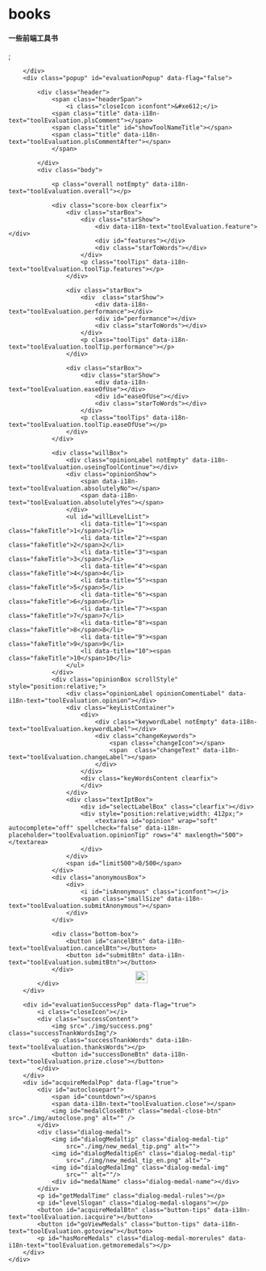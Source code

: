 # books
#### 一些前端工具书
;

<!DOCTYPE html>
<html lang="en">
<head>
    <meta charset="UTF-8">
    <meta HTTP-EQUIV="pragma" CONTENT="no-cache">
	<meta HTTP-EQUIV="Cache-Control" CONTENT="no-cache, must-revalidate">
	<meta HTTP-EQUIV="expires" CONTENT="0">
	<meta http-equiv="X-UA-Compatible" content="IE=edge">
    <title>Title</title>
    <link href="./css/iconfont/iconfont.css" rel="stylesheet">
	<link href="./css/evaluation.css?v=20211208" rel="stylesheet">
	<!-- 埋码 -->
	<script src="./js/buriedCode.js"></script>
</head>
<body>
	<div class="wrapper" id="wrapper">
		<div class="loadingClass" id="loadingId" data-flag="true">
			<img src="./img/load.gif" width="24px" style="position: absolute;left: 50%;top: 50%;">

		</div>
	    <div class="popup" id="evaluationPopup" data-flag="false">

	        <div class="header">
				<span class="headerSpan">
					<i class="closeIcon iconfont">&#xe612;</i>
	            <span class="title" data-i18n-text="toolEvaluation.plsComment"></span>
	            <span class="title" id="showToolNameTitle"></span>
	            <span class="title" data-i18n-text="toolEvaluation.plsCommentAfter"></span>
				</span>

	        </div>
	        <div class="body">

	        	<p class="overall notEmpty" data-i18n-text="toolEvaluation.overall"></p>

	            <div class="score-box clearfix">
	                <div class="starBox">
	                	<div class="starShow">
	                		<div data-i18n-text="toolEvaluation.feature"></div>
		                	<div id="features"></div>
		                    <div class="starToWords"></div>
	                	</div>
	                	<p class="toolTips" data-i18n-text="toolEvaluation.toolTip.features"></p>
	                </div>

	                <div class="starBox">
	                	<div  class="starShow">
	                		<div data-i18n-text="toolEvaluation.performance"></div>
		                	<div id="performance"></div>
		                    <div class="starToWords"></div>
		                </div>
		                <p class="toolTips" data-i18n-text="toolEvaluation.toolTip.performance"></p>
	                </div>

	                <div class="starBox">
	                	<div class="starShow">
	                		<div data-i18n-text="toolEvaluation.easeOfUse"></div>
		                	<div id="easeOfUse"></div>
		                    <div class="starToWords"></div>
	                	</div>
	                	<p class="toolTips" data-i18n-text="toolEvaluation.toolTip.easeOfUse"></p>
	                </div>
	            </div>

	            <div class="willBox">
                    <div class="opinionLabel notEmpty" data-i18n-text="toolEvaluation.useingToolContinue"></div>
                    <div class="opinionShow">
                    	<span data-i18n-text="toolEvaluation.absolutelyNo"></span>
                    	<span data-i18n-text="toolEvaluation.absolutelyYes"></span>
                    </div>
                    <ul id="willLevelList">
                    	<li data-title="1"><span class="fakeTitle">1</span>1</li>
                    	<li data-title="2"><span class="fakeTitle">2</span>2</li>
                    	<li data-title="3"><span class="fakeTitle">3</span>3</li>
                    	<li data-title="4"><span class="fakeTitle">4</span>4</li>
                    	<li data-title="5"><span class="fakeTitle">5</span>5</li>
                    	<li data-title="6"><span class="fakeTitle">6</span>6</li>
                    	<li data-title="7"><span class="fakeTitle">7</span>7</li>
                    	<li data-title="8"><span class="fakeTitle">8</span>8</li>
                    	<li data-title="9"><span class="fakeTitle">9</span>9</li>
                    	<li data-title="10"><span class="fakeTitle">10</span>10</li>
                    </ul>
                </div>
                <div class="opinionBox scrollStyle" style="position:relative;">
                    <div class="opinionLabel opinionComentLabel" data-i18n-text="toolEvaluation.opinion"></div>
                    <div class="keyListContainer">
	                    <div>
		                    <div class="keywordLabel notEmpty" data-i18n-text="toolEvaluation.keywordLabel"></div>
		                    <div class="changeKeywords">
		                        <span class="changeIcon"></span>
			                    <span  class="changeText" data-i18n-text="toolEvaluation.changeLabel"></span>
		                    </div>
	                    </div>
	                    <div class="keyWordsContent clearfix">
	                    </div>
                    </div>
                    <div class="textIptBox">
                    	<div id="selectLabelBox" class="clearfix"></div>
                    	<div style="position:relative;width: 412px;">
	                        <textarea id="opinion" wrap="soft" autocomplete="off" spellcheck="false" data-i18n-placeholder="toolEvaluation.opinionTip" rows="4" maxlength="500"></textarea>
                        </div>
                    </div>
                    <span id="limit500">0/500</span>
                </div>
                <div class="anonymousBox">
                	<div>
                		<i id="isAnonymous" class="iconfont"></i>
                		<span class="smallSize" data-i18n-text="toolEvaluation.submitAnonymous"></span>
                	</div>
                </div>

	            <div class="bottom-box">
					<button id="cancelBtn" data-i18n-text="toolEvaluation.cancelBtn"></button>
	                <button id="submitBtn" data-i18n-text="toolEvaluation.submitBtn"></button>
	            </div>

	        </div>
	    </div>

	    <div id="evaluationSuccessPop" data-flag="true">
	    	<i class="closeIcon"></i>
	    	<div class="successContent">
				<img src="./img/success.png" class="successTnankWordsImg"/>
	    		<p class="successTnankWords" data-i18n-text="toolEvaluation.thanksWords"></p>
	    		<button id="successDoneBtn" data-i18n-text="toolEvaluation.prize.close"></button>
	    	</div>
	    </div>
		<div id="acquireMedalPop" data-flag="true">
			<div id="autoclosepart">
				<span id="countdown"></span>s
				<span data-i18n-text="toolEvaluation.close"></span>
				<img id="medalCloseBtn" class="medal-close-btn" src="./img/autoclose.png" alt="" />
			</div>
			<div class="dialog-medal">
				<img id="dialogMedaltip" class="dialog-medal-tip"
                    src="./img/new_medal_tip.png" alt="">
				<img id="dialogMedaltipEn" class="dialog-medal-tip"
                    src="./img/new_medal_tip_en.png" alt="">
                <img id="dialogMedalImg" class="dialog-medal-img"
                    src="" alt=""/>
                <div id="medalName" class="dialog-medal-name"></div>
            </div>
            <p id="getMedalTime" class="dialog-medal-rules"></p>
            <p id="levelSlogan" class="dialog-medal-slogans"></p>
            <button id="acquireMedalBtn" class="button-tips" data-i18n-text="toolEvaluation.iacquire"></button>
            <button id="goViewMedals" class="button-tips" data-i18n-text="toolEvaluation.gotoview"></button>
            <p id="hasMoreMedals" class="dialog-medal-morerules" data-i18n-text="toolEvaluation.getmoremedals"></p>
	    </div>
	</div>

<script type="text/javascript" src="/s3/jquery.min.3.6.0.js"></script>
<script type="text/javascript" src="./js/layer.js"></script>
<script type="text/javascript" src="/s3/jquery.i18n.properties-min-1.0.9.js"></script>
<script type="text/javascript" src="./js/crsfcookie.js?v=20220630"></script>
<script type="text/javascript" src="./js/evaluation.js?v=20220420"></script>
<script>
	window.hwa&&window.hwa('trackPageView','P480344891F2BF2',{data:{page_hierarchy:'c:{GTS服务工具市场}g:{评价埋码}f:{追加评价}',reserver_v_1:'DongGuan',reserver_v_2: 'com.huawei.gtstools'}});
</script>

</body>
</html>
